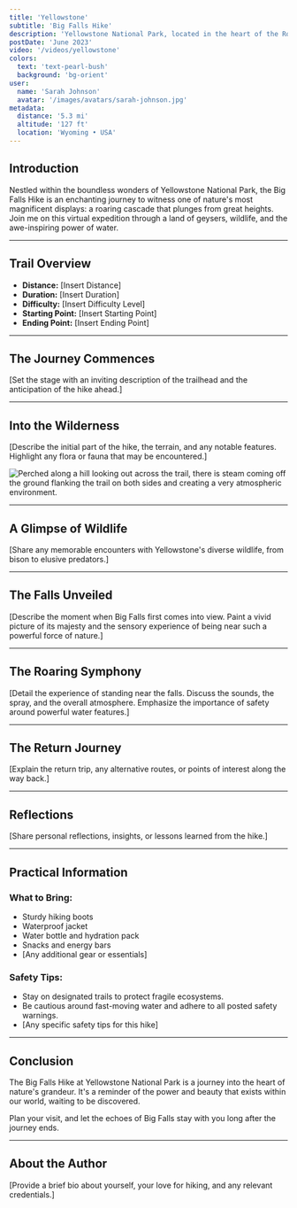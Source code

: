 ```yaml
---
title: 'Yellowstone'
subtitle: 'Big Falls Hike'
description: 'Yellowstone National Park, located in the heart of the Rocky Mountains, is a sanctuary of natural marvels. Within this vast expanse of wilderness lies the awe-inspiring Big Falls, a testament to the raw power of nature. This towering cascade, surrounded by pristine forests and rugged terrain, is a testament to the untamed beauty of Yellowstone. The Big Falls Hike takes you on a journey through this enchanted realm, where the thundering waters and the scent of pine trees create an atmosphere of pure wonder.'
postDate: 'June 2023'
video: '/videos/yellowstone'
colors:
  text: 'text-pearl-bush'
  background: 'bg-orient'
user:
  name: 'Sarah Johnson'
  avatar: '/images/avatars/sarah-johnson.jpg'
metadata:
  distance: '5.3 mi'
  altitude: '127 ft'
  location: 'Wyoming • USA'
---
```


## Introduction

Nestled within the boundless wonders of Yellowstone National Park, the Big Falls Hike is an enchanting journey to witness one of nature's most magnificent displays: a roaring cascade that plunges from great heights. Join me on this virtual expedition through a land of geysers, wildlife, and the awe-inspiring power of water.

---

## Trail Overview

- **Distance:** [Insert Distance]
- **Duration:** [Insert Duration]
- **Difficulty:** [Insert Difficulty Level]
- **Starting Point:** [Insert Starting Point]
- **Ending Point:** [Insert Ending Point]

---

## The Journey Commences

[Set the stage with an inviting description of the trailhead and the anticipation of the hike ahead.]

---

## Into the Wilderness

[Describe the initial part of the hike, the terrain, and any notable features. Highlight any flora or fauna that may be encountered.]

![Perched along a hill looking out across the trail, there is steam coming off the ground flanking the trail on both sides and creating a very atmospheric environment.](@assets/images/big-falls.jpg)

---

## A Glimpse of Wildlife

[Share any memorable encounters with Yellowstone's diverse wildlife, from bison to elusive predators.]

---

## The Falls Unveiled

[Describe the moment when Big Falls first comes into view. Paint a vivid picture of its majesty and the sensory experience of being near such a powerful force of nature.]

---

## The Roaring Symphony

[Detail the experience of standing near the falls. Discuss the sounds, the spray, and the overall atmosphere. Emphasize the importance of safety around powerful water features.]

---

## The Return Journey

[Explain the return trip, any alternative routes, or points of interest along the way back.]

---

## Reflections

[Share personal reflections, insights, or lessons learned from the hike.]

---

## Practical Information

### What to Bring:

- Sturdy hiking boots
- Waterproof jacket
- Water bottle and hydration pack
- Snacks and energy bars
- [Any additional gear or essentials]

### Safety Tips:

- Stay on designated trails to protect fragile ecosystems.
- Be cautious around fast-moving water and adhere to all posted safety warnings.
- [Any specific safety tips for this hike]

---

## Conclusion

The Big Falls Hike at Yellowstone National Park is a journey into the heart of nature's grandeur. It's a reminder of the power and beauty that exists within our world, waiting to be discovered.

Plan your visit, and let the echoes of Big Falls stay with you long after the journey ends.

---

## About the Author

[Provide a brief bio about yourself, your love for hiking, and any relevant credentials.]
